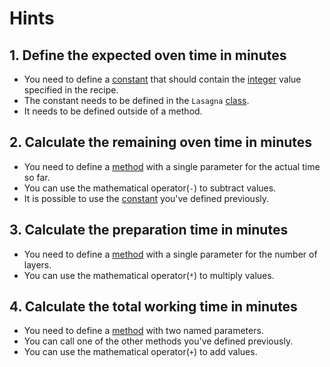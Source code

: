 # Hints

## 1. Define the expected oven time in minutes

- You need to define a [constant][constants] that should contain the [integer][integers] value specified in the recipe.
- The constant needs to be defined in the `Lasagna` [class][classes].
- It needs to be defined outside of a method.

## 2. Calculate the remaining oven time in minutes

- You need to define a [method][methods] with a single parameter for the actual time so far.
- You can use the mathematical operator(`-`) to subtract values.
- It is possible to use the [constant][constants] you've defined previously.

## 3. Calculate the preparation time in minutes

- You need to define a [method][methods] with a single parameter for the number of layers.
- You can use the mathematical operator(`*`) to multiply values.

## 4. Calculate the total working time in minutes

- You need to define a [method][methods] with two named parameters.
- You can call one of the other methods you've defined previously.
- You can use the mathematical operator(`+`) to add values.

[constants]: https://crystal-lang.org/reference/syntax_and_semantics/constants.html
[integers]: https://crystal-lang.org/reference/1.7/syntax_and_semantics/literals/integers.html
[classes]: https://crystal-lang.org/reference/1.7/syntax_and_semantics/classes_and_methods.html#classes-and-methods
[methods]: https://crystal-lang.org/reference/1.7/tutorials/basics/60_methods.html

